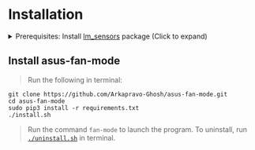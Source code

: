# Installation
<details>
  <summary>
    Prerequisites: Install <a href="https://github.com/lm-sensors/lm-sensors">lm_sensors</a> package (Click to expand)
  </summary>
  
  ### Arch Linux
  `sudo pacman -Syy lm_sensors`
  ### Debian/Ubuntu Linux
  `sudo apt update`\
  `sudo apt install lm-sensors`
  ### Fedora Linux
  `sudo dnf install lm_sensors`
  ### Red Hat Enterprise Linux
  `sudo yum install lm_sensors`
  ### OpenSUSE Linux
  `sudo zypper install sensors`
  ### Gentoo Linux
  <details>
    <summary>
      Install as a dependency
    </summary>
    
  ##### Add these USE Flags in `/etc/portage/make.conf`:
  `contrib`\
  `sensord`\
  `static-libs`
  ##### Emerge
  `sudo emerge --ask --changed-use --deep @world`
  </details>
  
  OR
  
  <details>
    <summary>
      Install directly
    </summary>
    
  `sudo emerge --ask sys-apps/lm-sensors`
  </details>
  
  ### Alpine Linux
  `sudo apk_add lm_sensors lm_sensors-detect perl`\
  `sudo tee /etc/modules-load.d/i2c.conf <<< i2c-dev`\
  `sudo modprobe i2c-dev`\
  `sudo rc-update add lm_sensors default`\
  `sudo rc-update add sensord default`\
  `sudo /etc/init.d/lm_sensors start && sudo /etc/init.d/sensord start`\
  `sudo lbu commit`

</details>


## Install asus-fan-mode
> Run the following in terminal:
```
git clone https://github.com/Arkapravo-Ghosh/asus-fan-mode.git
cd asus-fan-mode
sudo pip3 install -r requirements.txt
./install.sh
```
> Run the command `fan-mode` to launch the program.
> To uninstall, run [`./uninstall.sh`](uninstall.sh) in terminal.

